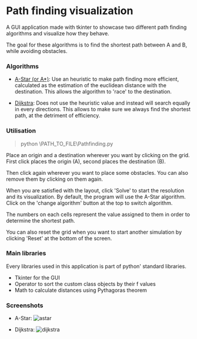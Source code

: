 # Path finding visualization
A GUI application made with tkinter to showcase two different path finding algorithms and visualize how they behave.

The goal for these algorithms is to find the shortest path between A and B, while avoiding obstacles.

### Algorithms
* [A-Star (or A*)](https://en.wikipedia.org/wiki/A*_search_algorithm): Use an heuristic to make path finding more 
efficient, calculated as the estimation of the euclidean distance with the destination. This allows the algorithm to
'race' to the destination.

* [Dijkstra](https://en.wikipedia.org/wiki/Dijkstra%27s_algorithm): Does not use the heuristic value and instead will 
search equally in every directions. This allows to make sure we always find the shortest path, at the detriment of 
efficiency.

### Utilisation
> python \PATH_TO_FILE\Pathfinding.py

Place an origin and a destination wherever you want by clicking on the grid. First click places the origin (A), second 
places the destination (B).

Then click again wherever you want to place some obstacles. You can also remove them by clicking on them again.

When you are satisfied with the layout, click 'Solve' to start the resolution and its visualization. By default, the 
program will use the A-Star algorithm. Click on the 'change algorithm' button at the top to switch algorithm.

The numbers on each cells represent the value assigned to them in order to determine the shortest path.

You can also reset the grid when you want to start another simulation by clicking 'Reset' at the bottom of the screen.

### Main libraries
Every libraries used in this application is part of python' standard libraries.
* Tkinter for the GUI
* Operator to sort the custom class objects by their f values
* Math to calculate distances using Pythagoras theorem

### Screenshots
* A-Star:
![astar](https://user-images.githubusercontent.com/69766734/105030431-11f5b480-5a54-11eb-9895-ec131199d09e.png)

* Dijkstra:
![dijkstra](https://user-images.githubusercontent.com/69766734/105030436-128e4b00-5a54-11eb-87fd-84eae062dab7.png)
